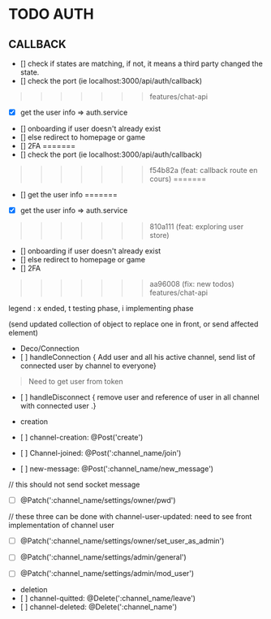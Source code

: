 # TODO AUTH

## CALLBACK
- [] check if states are matching, if not, it means a third party changed the state.
- [] check the port (ie localhost:3000/api/auth/callback)
>>>>>>> features/chat-api
- [x] get the user info => auth.service
- [] onboarding if user doesn't already exist
- [] else redirect to homepage or game
- [] 2FA
=======
- [] check the port (ie localhost:3000/api/auth/callback)
>>>>>>> f54b82a (feat: callback route en cours)
=======
- [] get the user info
=======
- [x] get the user info => auth.service
>>>>>>> 810a111 (feat: exploring user store)
- [] onboarding if user doesn't already exist
- [] else redirect to homepage or game
- [] 2FA
>>>>>>> aa96008 (fix: new todos)
>>>>>>> features/chat-api


legend : x ended, t testing phase, i implementing phase

 (send updated collection of object to replace one in front, or send affected element)

- Deco/Connection
- [ ] handleConnection { Add user and all his active channel, send list of connected user by channel to everyone}
> Need to get user from token
- [ ] handleDisconnect { remove user and reference of user in all channel with connected user .}

- creation
- [ ] channel-creation:				@Post('create')
- [ ] Channel-joined:				@Post(':channel_name/join')
- [ ] new-message:				@Post(':channel_name/new_message')


// this should not send socket message
- [ ]	@Patch(':channel_name/settings/owner/pwd')


// these three can be done with channel-user-updated: need to see front implementation of channel user
- [ ]	@Patch(':channel_name/settings/owner/set_user_as_admin')
- [ ]   @Patch(':channel_name/settings/admin/general')
- [ ]   @Patch(':channel_name/settings/admin/mod_user')


- deletion
- [ ] channel-quitted: 	@Delete(':channel_name/leave')
- [ ] channel-deleted: 	@Delete(':channel_name')
